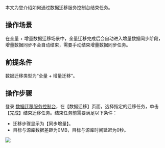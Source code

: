 
本文为您介绍如何通过数据迁移服务控制台结束任务。

## 操作场景
在全量 + 增量数据迁移场景中，全量迁移完成后会自动进入增量数据同步阶段，增量数据同步不会自动结束，需要手动结束增量数据同步任务。 

## 前提条件
数据迁移类型为“全量 + 增量迁移”。 

## 操作步骤
登录 [数据迁移服务控制台](https://console.cloud.tencent.com/dts/migration)，在【数据迁移】页面，选择指定的迁移任务，单击【完成】结束迁移任务。结束任务前需要满足以下条件：
 - 迁移步骤显示为【同步增量】。
 - 目标与源库数据差距为0MB，目标与源库时间延迟为0秒。

![](https://main.qcloudimg.com/raw/e2b9ed2f2a63a0fdf28a557aa5f7aaf2.png)

